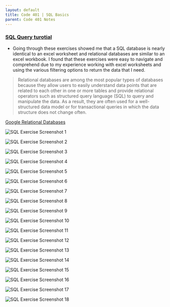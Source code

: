 ```yaml
---
layout: default
title: Code 401 | SQL Basics
parent: Code 401 Notes
---
```


### [SQL Query turotial](https://sqlbolt.com/lesson/)

* Going through these exercises showed me that a SQL database is nearly identical to an excel worksheet and relational databases are similar to an excel workbook. I found that these exercises were easy to navigate and comprehend due to my experience working with excel worksheets and using the various filtering options to return the data that I need.

> Relational databases are among the most popular types of databases because they allow users to easily understand data points that are related to each other in one or more tables and provide relational operators such as structured query language (SQL) to query and manipulate the data. As a result, they are often used for a well-structured data model or for transactional queries in which the data structure does not change often.

[Google Relational Databases](https://cloud.google.com/learn/what-is-a-relational-database#:~:text=Relational%20databases%20are%20among%20the,query%20and%20manipulate%20the%20data.)


![SQL Exercise Screenshot 1](../img/task1.jpg)

![SQL Exercise Screenshot 2](../img/task2.jpg)

![SQL Exercise Screenshot 3](../img/task3.jpg)

![SQL Exercise Screenshot 4](../img/task4.jpg)

![SQL Exercise Screenshot 5](../img/task5.jpg)

![SQL Exercise Screenshot 6](../img/task6.jpg)

![SQL Exercise Screenshot 7](../img/task7.jpg)

![SQL Exercise Screenshot 8](../img/task8.jpg)

![SQL Exercise Screenshot 9](../img/task9.jpg)

![SQL Exercise Screenshot 10](../img/task10.jpg)

![SQL Exercise Screenshot 11](../img/task11.jpg)

![SQL Exercise Screenshot 12](../img/task12.jpg)

![SQL Exercise Screenshot 13](../img/task13.jpg)

![SQL Exercise Screenshot 14](../img/task14.jpg)

![SQL Exercise Screenshot 15](../img/task15.jpg)

![SQL Exercise Screenshot 16](../img/task16.jpg)

![SQL Exercise Screenshot 17](../img/task17.jpg)

![SQL Exercise Screenshot 18](../img/task18.jpg)
